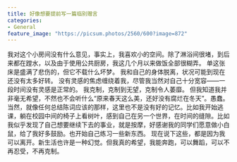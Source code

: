 ```yaml
---
title: 好像想要提前写一篇临别赠言
categories:
- General
feature_image: "https://picsum.photos/2560/600?image=872"
---
```


我对这个小房间没有什么意见，事实上，我喜欢小的空间。除了淋浴间很堵，到后来都在蹚水，以及由于使用公共厨房，我这几个月以来做饭全部很糊弄。
单这张床是盛满了悲伤的，但它不载什么坏梦。
我和自己的身体脱离，状况可能到现在还没有太多好转。
没有灵感的焦虑缠绕着我，尽管我当然对自己十分宽容——一段时间没有灵感是正常的。
我克制，克制到无望，克制令人萎靡。
但我知道我并非毫无希望，不然也不会听什么“原来春天这么美，还好没有腐烂在冬天”。愚蠢。
当然，就像任何总结陈词应该的那样，这里也不是没有好的记忆。比如我开始逃课，躺在校园中间的椅子上看树叶，感到自己在另一个世界，在时间的缝隙。比如我似乎发现了自己想要继续下去的事业，就是按摩，好感谢我的同学们愿意做小白鼠，给了我好多鼓励。也开始自己练习一些新东西。
现在说下这些，都是因为我可以离开。新生活也许是一种幻觉。但我真的希望，我能奔跑，可以舞蹈，可以不再忍受，不再克制。
